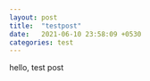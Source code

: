 ```yaml
---
layout: post
title:  "testpost"
date:   2021-06-10 23:58:09 +0530
categories: test
---
```

hello, test post